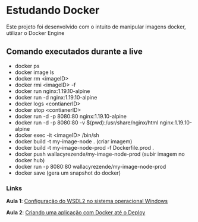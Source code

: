 # Estudando Docker
Este projeto foi desenvolvido com o intuito de manipular imagens docker, utilizar o Docker Engine

## Comando executados durante a live

- docker ps
- docker image ls
- docker rm \<imageID>
- docker rmi \<imageID> -f
- docker run nginx:1.19.10-alpine
- docker run -d nginx:1.19.10-alpine
- docker logs \<contianerID>
- docker stop \<contianerID>
- docker run -d -p 8080:80 nginx:1.19.10-alpine
- docker run -d -p 8080:80 -v $(pwd):/usr/share/nginx/html nginx:1.19.10-alpine
- docker exec -it \<imageID> /bin/sh
- docker build -t my-image-node . (criar imagem)
- docker build -t my-image-node-prod -f Dockerfile.prod .
- docker push wallacyrezende/my-image-node-prod (subir imagem no docker hub)
- docker run -p 8080:80 wallacyrezende/my-image-node-prod
- docker save (gera um snapshot do docker)

### Links ###
**Aula 1**: [Configuração do WSDL2 no sistema operacional Windows](https://github.com/codeedu/wsl2-docker-quickstart)

**Aula 2**: [Criando uma aplicação com Docker até o Deploy](https://www.youtube.com/watch?v=F_pgDkErFIk)
